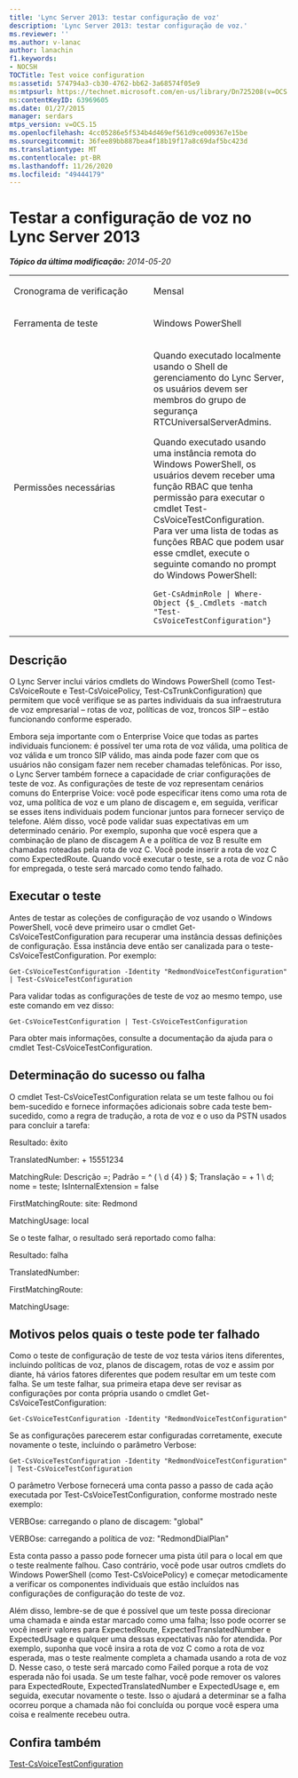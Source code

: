 ```yaml
---
title: 'Lync Server 2013: testar configuração de voz'
description: 'Lync Server 2013: testar configuração de voz.'
ms.reviewer: ''
ms.author: v-lanac
author: lanachin
f1.keywords:
- NOCSH
TOCTitle: Test voice configuration
ms:assetid: 574794a3-cb30-4762-bb62-3a68574f05e9
ms:mtpsurl: https://technet.microsoft.com/en-us/library/Dn725208(v=OCS.15)
ms:contentKeyID: 63969605
ms.date: 01/27/2015
manager: serdars
mtps_version: v=OCS.15
ms.openlocfilehash: 4cc05286e5f534b4d469ef561d9ce009367e15be
ms.sourcegitcommit: 36fee89bb887bea4f18b19f17a8c69daf5bc423d
ms.translationtype: MT
ms.contentlocale: pt-BR
ms.lasthandoff: 11/26/2020
ms.locfileid: "49444179"
---
```

# <a name="test-voice-configuration-in-lync-server-2013"></a>Testar a configuração de voz no Lync Server 2013

<div data-xmlns="http://www.w3.org/1999/xhtml">

<div class="topic" data-xmlns="http://www.w3.org/1999/xhtml" data-msxsl="urn:schemas-microsoft-com:xslt" data-cs="https://msdn.microsoft.com/">

<div data-asp="https://msdn2.microsoft.com/asp">



</div>

<div id="mainSection">

<div id="mainBody">

<span> </span>

_**Tópico da última modificação:** 2014-05-20_


<table>
<colgroup>
<col style="width: 50%" />
<col style="width: 50%" />
</colgroup>
<tbody>
<tr class="odd">
<td><p>Cronograma de verificação</p></td>
<td><p>Mensal</p></td>
</tr>
<tr class="even">
<td><p>Ferramenta de teste</p></td>
<td><p>Windows PowerShell</p></td>
</tr>
<tr class="odd">
<td><p>Permissões necessárias</p></td>
<td><p>Quando executado localmente usando o Shell de gerenciamento do Lync Server, os usuários devem ser membros do grupo de segurança RTCUniversalServerAdmins.</p>
<p>Quando executado usando uma instância remota do Windows PowerShell, os usuários devem receber uma função RBAC que tenha permissão para executar o cmdlet Test-CsVoiceTestConfiguration. Para ver uma lista de todas as funções RBAC que podem usar esse cmdlet, execute o seguinte comando no prompt do Windows PowerShell:</p>
<p><code>Get-CsAdminRole | Where-Object {$_.Cmdlets -match &quot;Test-CsVoiceTestConfiguration&quot;}</code></p></td>
</tr>
</tbody>
</table>


<div>

## <a name="description"></a>Descrição

O Lync Server inclui vários cmdlets do Windows PowerShell (como Test-CsVoiceRoute e Test-CsVoicePolicy, Test-CsTrunkConfiguration) que permitem que você verifique se as partes individuais da sua infraestrutura de voz empresarial – rotas de voz, políticas de voz, troncos SIP – estão funcionando conforme esperado.

Embora seja importante com o Enterprise Voice que todas as partes individuais funcionem: é possível ter uma rota de voz válida, uma política de voz válida e um tronco SIP válido, mas ainda pode fazer com que os usuários não consigam fazer nem receber chamadas telefônicas. Por isso, o Lync Server também fornece a capacidade de criar configurações de teste de voz. As configurações de teste de voz representam cenários comuns do Enterprise Voice: você pode especificar itens como uma rota de voz, uma política de voz e um plano de discagem e, em seguida, verificar se esses itens individuais podem funcionar juntos para fornecer serviço de telefone. Além disso, você pode validar suas expectativas em um determinado cenário. Por exemplo, suponha que você espera que a combinação de plano de discagem A e a política de voz B resulte em chamadas roteadas pela rota de voz C. Você pode inserir a rota de voz C como ExpectedRoute. Quando você executar o teste, se a rota de voz C não for empregada, o teste será marcado como tendo falhado.

</div>

<div>

## <a name="running-the-test"></a>Executar o teste

Antes de testar as coleções de configuração de voz usando o Windows PowerShell, você deve primeiro usar o cmdlet Get-CsVoiceTestConfiguration para recuperar uma instância dessas definições de configuração. Essa instância deve então ser canalizada para o teste-CsVoiceTestConfiguration. Por exemplo:

`Get-CsVoiceTestConfiguration -Identity "RedmondVoiceTestConfiguration" | Test-CsVoiceTestConfiguration`

Para validar todas as configurações de teste de voz ao mesmo tempo, use este comando em vez disso:

`Get-CsVoiceTestConfiguration | Test-CsVoiceTestConfiguration`

Para obter mais informações, consulte a documentação da ajuda para o cmdlet Test-CsVoiceTestConfiguration.

</div>

<div>

## <a name="determining-success-or-failure"></a>Determinação do sucesso ou falha

O cmdlet Test-CsVoiceTestConfiguration relata se um teste falhou ou foi bem-sucedido e fornece informações adicionais sobre cada teste bem-sucedido, como a regra de tradução, a rota de voz e o uso da PSTN usados para concluir a tarefa:

Resultado: êxito

TranslatedNumber: + 15551234

MatchingRule: Descrição =; Padrão = ^ ( \\ d {4} ) $; Translação = + 1 \\ d; nome = teste; IsInternalExtension = false

FirstMatchingRoute: site: Redmond

MatchingUsage: local

Se o teste falhar, o resultado será reportado como falha:

Resultado: falha

TranslatedNumber:   

FirstMatchingRoute:

MatchingUsage:      

</div>

<div>

## <a name="reasons-why-the-test-might-have-failed"></a>Motivos pelos quais o teste pode ter falhado

Como o teste de configuração de teste de voz testa vários itens diferentes, incluindo políticas de voz, planos de discagem, rotas de voz e assim por diante, há vários fatores diferentes que podem resultar em um teste com falha. Se um teste falhar, sua primeira etapa deve ser revisar as configurações por conta própria usando o cmdlet Get-CsVoiceTestConfiguration:

`Get-CsVoiceTestConfiguration -Identity "RedmondVoiceTestConfiguration"`

Se as configurações parecerem estar configuradas corretamente, execute novamente o teste, incluindo o parâmetro Verbose:

`Get-CsVoiceTestConfiguration -Identity "RedmondVoiceTestConfiguration" | Test-CsVoiceTestConfiguration`

O parâmetro Verbose fornecerá uma conta passo a passo de cada ação executada por Test-CsVoiceTestConfiguration, conforme mostrado neste exemplo:

VERBOse: carregando o plano de discagem: "global"

VERBOse: carregando a política de voz: "RedmondDialPlan"

Esta conta passo a passo pode fornecer uma pista útil para o local em que o teste realmente falhou. Caso contrário, você pode usar outros cmdlets do Windows PowerShell (como Test-CsVoicePolicy) e começar metodicamente a verificar os componentes individuais que estão incluídos nas configurações de configuração do teste de voz.

Além disso, lembre-se de que é possível que um teste possa direcionar uma chamada e ainda estar marcado como uma falha; Isso pode ocorrer se você inserir valores para ExpectedRoute, ExpectedTranslatedNumber e ExpectedUsage e qualquer uma dessas expectativas não for atendida. Por exemplo, suponha que você insira a rota de voz C como a rota de voz esperada, mas o teste realmente completa a chamada usando a rota de voz D. Nesse caso, o teste será marcado como Failed porque a rota de voz esperada não foi usada. Se um teste falhar, você pode remover os valores para ExpectedRoute, ExpectedTranslatedNumber e ExpectedUsage e, em seguida, executar novamente o teste. Isso o ajudará a determinar se a falha ocorreu porque a chamada não foi concluída ou porque você espera uma coisa e realmente recebeu outra.

</div>

<div>

## <a name="see-also"></a>Confira também


[Test-CsVoiceTestConfiguration](https://docs.microsoft.com/powershell/module/skype/Test-CsVoiceTestConfiguration)  
  

</div>

</div>

<span> </span>

</div>

</div>

</div>

